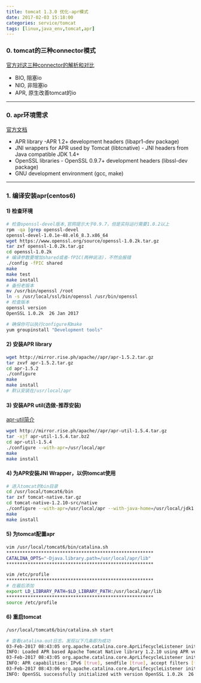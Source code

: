```yaml
---
title: tomcat 1.3.0 优化-apr模式
date: 2017-02-03 15:18:00
categories: service/tomcat
tags: [linux,java_env,tomcat,apr]
---
```


### 0. tomcat的三种connector模式
[官方对这三种connector的解析和对比](https://tomcat.apache.org/tomcat-6.0-doc/config/http.html)
- BIO, 阻塞io
- NIO, 非阻塞io
- APR, 原生改善tomcat的io

---

### 0. apr环境需求
[官方文档](https://tomcat.apache.org/tomcat-6.0-doc/apr.html#Introduction)
- APR library -APR 1.2+ development headers (libapr1-dev package)
- JNI wrappers for APR used by Tomcat (libtcnative) - JNI headers from Java compatible JDK 1.4+
- OpenSSL libraries - OpenSSL 0.9.7+ development headers (libssl-dev package)
- GNU development environment (gcc, make)

---

### 1. 编译安装apr(centos6)
#### 1) 检查环境
``` bash
# 检查openssl-devel版本,官网提示大于0.9.7，但是实际运行需要1.0.2以上
rpm -qa |grep openssl-devel
openssl-devel-1.0.1e-48.el6_8.3.x86_64
wget https://www.openssl.org/source/openssl-1.0.2k.tar.gz
tar zxf openssl-1.0.2k.tar.gz
cd openssl-1.0.2k
# 编译参数要增加shared或者-fPIC(两种说法)，不然会报错
./config -fPIC shared
make
make test
make install
# 备份老版本
mv /usr/bin/openssl /root
ln -s /usr/local/ssl/bin/openssl /usr/bin/openssl
# 检查版本
openssl version
OpenSSL 1.0.2k  26 Jan 2017

# 确保你可以执行configure和make
yum groupinstall "Development tools"
```

#### 2) 安装APR library
``` bash
wget http://mirror.rise.ph/apache//apr/apr-1.5.2.tar.gz
tar zxvf apr-1.5.2.tar.gz
cd apr-1.5.2
./configure
make
make install
# 默认安装在/usr/local/apr
```

#### 3) 安装APR util(选做-推荐安装)
[apr-util简介](https://apr.apache.org/)
``` bash
wget http://mirror.rise.ph/apache//apr/apr-util-1.5.4.tar.gz
tar -xjf apr-util-1.5.4.tar.bz2
cd apr-util-1.5.4
./configure --with-apr=/usr/local/apr
make
make install
```

#### 4) 为APR安装JNI Wrapper，以供tomcat使用
``` bash
# 进入tomcat的bin目录
cd /usr/local/tomcat6/bin
tar zxf tomcat-native.tar.gz
cd tomcat-native-1.2.10-src/native
./configure --with-apr=/usr/local/apr --with-java-home=/usr/local/jdk1.6.0_45 --with-ssl=/usr/local/ssl
make
make install
```

#### 5) 为tomcat配置apr
``` bash
vim /usr/local/tomcat6/bin/catalina.sh
*******************************************************
CATALINA_OPTS="-Djava.library.path=/usr/local/apr/lib"
*******************************************************

vim /etc/profile
*******************************************************
# 在最后添加
export LD_LIBRARY_PATH=$LD_LIBRARY_PATH:/usr/local/apr/lib
*******************************************************
source /etc/profile
```

#### 6) 重启tomcat
``` bash
/usr/local/tomcat6/bin/catalina.sh start

# 查看catalina.out日志，发现以下几条即为成功
03-Feb-2017 08:43:05 org.apache.catalina.core.AprLifecycleListener init
INFO: Loaded APR based Apache Tomcat Native library 1.2.10 using APR version 1.5.2.
03-Feb-2017 08:43:05 org.apache.catalina.core.AprLifecycleListener init
INFO: APR capabilities: IPv6 [true], sendfile [true], accept filters [false], random [true].
03-Feb-2017 08:43:06 org.apache.catalina.core.AprLifecycleListener initializeSSL
INFO: OpenSSL successfully initialized with version OpenSSL 1.0.2k  26 Jan 2017
```
